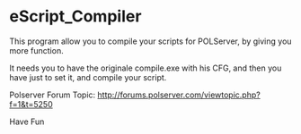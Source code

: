 # eScript_Compiler
This program allow you to compile your scripts for POLServer, by giving you more function.

It needs you to have the originale compile.exe with his CFG, and then you have just to set it,
and compile your script.

Polserver Forum Topic:
http://forums.polserver.com/viewtopic.php?f=1&t=5250

Have Fun

